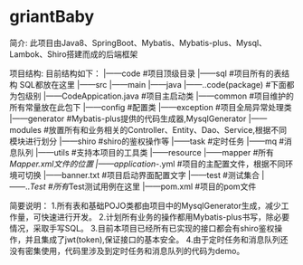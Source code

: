 # griantBaby

简介:
此项目由Java8、SpringBoot、Mybatis、Mybatis-plus、Mysql、Lambok、Shiro搭建而成的后端框架

项目结构:
目前结构如下：
|——code                                                #项目顶级目录
   |——sql                                              #项目所有的表结构 SQL都放在这里
   |——src
      |——main
         |——java
            |——..code(package)                         #下面都为包级别
               |——CodeAppication.java                  #项目主启动类
               |——common                               #项目维护的所有常量放在此包下
               |——config                               #配置类
               |——exception                            #项目全局异常处理类
               |——generator                            #Mybatis-plus提供的代码生成器,MysqlGenerator
               |——modules                              #放置所有和业务相关的Controller、Entity、Dao、Service,根据不同模块进行划分
               |——shiro                                #shiro的鉴权操作等
               |——task                                 #定时任务
               |——mq                                   #消息队列
               |——utils                                #支持本项目的工具类
         |——resource
            |——mapper                                  #所有*Mapper.xml文件的位置
            |——application-*.yml                       #项目的主配置文件，根据不同环境可切换
            |——banner.txt                              #项目启动界面配置文字
      |——test                                          #测试集合
         |——..*Test                                    #所有*Test测试用例在这里
      |——pom.xml                                       #项目的pom文件

简要说明：
1.所有表和基础POJO类都由项目中的MysqlGenerator生成，减少工作量，可快速进行开发。
2.计划所有业务的操作都用Mybatis-plus书写，除必要情况，采取手写SQL。
3.目前本项目已经所有已实现的接口都会有shiro鉴权操作，并且集成了jwt(token),保证接口的基本安全。
4.由于定时任务和消息队列还没有密集使用，代码里涉及到定时任务和消息队列的代码为demo。
